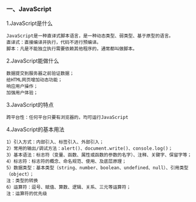 ### 一、JavaScript
1.JavaScript是什么
```text
JavaScript是一种直译式脚本语言，是一种动态类型、弱类型、基于原型的语言。
直译式：直接编译并执行，代码不进行预编译。
脚本：凡是不能独立执行需要依赖其他程序的，通常都叫做脚本。
```
2.JavaScript能做什么
```text
数据提交到服务器之前验证数据；
给HTML网页增加动态功能；
响应用户操作；
加强用户体验；
```
3.JavaScript的特点
```text
跨平台性：任何平台只要有浏览器的，均可运行JavaScript
```
4.JavaScript的基本用法
```text
1）引入方式：内部引入、标签引入、外部引入；
2）常用的输出/调试方法：alert()、document.write()、console.log()；
3）基本语法：标志符（变量、函数、属性或函数的参数的名字）、注释、关键字、保留字等；
4）标志符：标志符的概念、命名规范、使用、及底层原理；
5）数据类型：基本类型（string、number、boolean、undefined、null）、引用类型（object）；
注：类型的转换
6）运算符：逗号、赋值、算数、逻辑、关系、三元等运算符；
注：运算符的优先级
```

